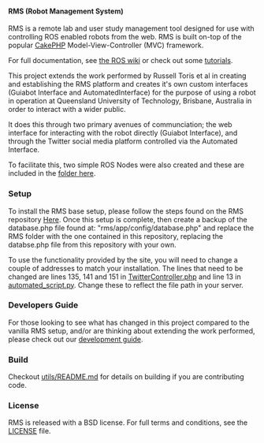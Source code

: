 #### RMS (Robot Management System)

RMS is a remote lab and user study management tool designed for use with controlling ROS enabled robots from the web. RMS is built on-top of the popular [CakePHP](http://cakephp.org/) Model-View-Controller (MVC) framework.

For full documentation, see [the ROS wiki](http://ros.org/wiki/rms) or check out some [tutorials](http://www.ros.org/wiki/rms/#Tutorials).

This project extends the work performed by Russell Toris et al in creating and establishing the RMS platform and creates it's own custom interfaces (Guiabot Interface and AutomatedInterface) for the purpose of using a robot in operation at Queensland University of Technology, Brisbane, Australia in order to interact with a wider public.

It does this through two primary avenues of communciation; the web interface for interacting with the robot directly (Guiabot Interface), and through the Twitter social media platform controlled via the Automated Interface.

To facilitate this, two simple ROS Nodes were also created and these are included in the [folder here](/ROS_Nodes).

### Setup

To install the RMS base setup, please follow the steps found on the RMS repository [Here](https://github.com/WPI-RAIL/rms). Once this setup is complete, then create a backup of the database.php file found at: "rms/app/config/database.php" and replace the RMS folder with the one contained in this repository, replacing the databse.php file from this repository with your own.

To use the functionality provided by the site, you will need to change a couple of addresses to match your installation. The lines that need to be changed are lines 135, 141 and 151 in [TwitterController.php](/Controller/TwitterController.php) and line 13 in [automated_script.py](automated_script.py). Change these to reflect the file path in your server.

### Developers Guide

For those looking to see what has changed in this project compared to the vanilla RMS setup, and/or are thinking about extending the work performed, please check out our [development guide](utils/DEVELOPMENT.md).

### Build
Checkout [utils/README.md](utils/README.md) for details on building if you are contributing code.

### License
RMS is released with a BSD license. For full terms and conditions, see the [LICENSE](LICENSE) file.
